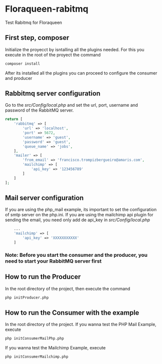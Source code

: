 # Floraqueen-rabitmq

Test Rabitmq for Floraqueen 

## First step, composer

Initialize the proyecct by isntalling all the plugins needed. For this you execute in the root of the proyect the command

```sh
composer install
```
After its installed all the plugins you can proceed to configure the consumer and producer

## Rabbitmq server configuration

Go to the *src/Config/local.php* and set the url, port, username and password of the RabbitMQ server.

```php
return [
    'rabbitmq' => [
        'url' => 'localhost',
        'port' => 5672,
        'username' => 'guest',
        'password' => 'guest',
        'queue_name' => 'jobs',
    ],
    'mailer' => [
        'from_email' => 'francisco.trompizbergueiro@amaris.com',
        'mailchimp' => [
            'api_key' => '123456789'
        ]
    ]
];
```
## Mail server configuration
If you are using the php_mail example, its important to set the configuration of smtp server on the php.ini.
If you are using the mailchimp api plugin for sending the email, you need only add de api_key in *src/Config/local.php* 

```php
    ...
    'mailchimp' => [
        'api_key' => 'XXXXXXXXXXX'
    ]
```

### Note: Before you start the consumer and the producer, you need to start your RabbitMQ server first

## How to run the Producer

In the root directory of the project, then execute the command
```sh
php initProducer.php
```


## How to run the Consumer with the example

In the root directory of the project. If you wanna test the PHP Mail Example, execute
```sh
php initConsumerMailPhp.php
```

If you wanna test the Mailchimp Example, execute
```sh
php initConsumerMailchimp.php
```